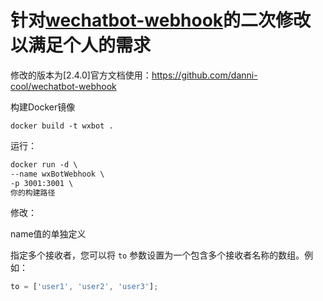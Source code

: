 # 针对[wechatbot-webhook](https://github.com/danni-cool/wechatbot-webhook)的二次修改以满足个人的需求

修改的版本为[2.4.0]官方文档使用：https://github.com/danni-cool/wechatbot-webhook

构建Docker镜像

```
docker build -t wxbot .
```

运行：

```html
docker run -d \
--name wxBotWebhook \
-p 3001:3001 \
你的构建路径
```

修改：

name值的单独定义

指定多个接收者，您可以将 `to` 参数设置为一个包含多个接收者名称的数组。例如：

```javascript
to = ['user1', 'user2', 'user3'];
```
